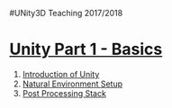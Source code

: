 #UNity3D Teaching 2017/2018

# [Unity Part 1 - Basics](./Homeworks/C%23%20Part%201)

  1. [Introduction of Unity ](./Unity3d%20Game%20Engine%20Interface/Lesson%2001%20-%20Introduction.pdf)
  2. [Natural Environment Setup](./Unity3d%20Game%20Engine%20Interface/Lesson%2002%20-%20Natural%20Environment%20Setup.pdf)
  3. [Post Processing Stack](./Unity3d%20Game%20Engine%20Interface/Lab%202a%20-%20Post%20Processing%20Stack.pdf)
